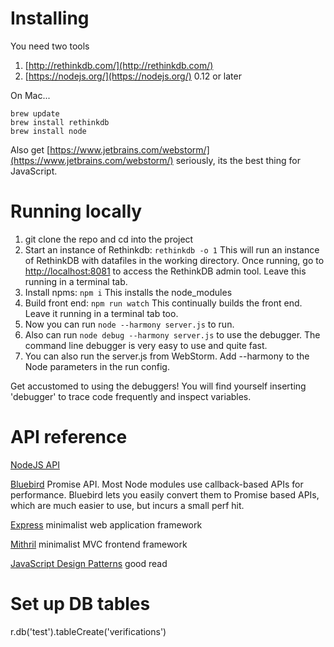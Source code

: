 

# Installing

You need two tools

1. [http://rethinkdb.com/](http://rethinkdb.com/)
2. [https://nodejs.org/](https://nodejs.org/) 0.12 or later

On Mac...
    
    brew update   
    brew install rethinkdb    
    brew install node

Also get [https://www.jetbrains.com/webstorm/](https://www.jetbrains.com/webstorm/) seriously, its the best thing for JavaScript.

# Running locally

1. git clone the repo and cd into the project
1. Start an instance of Rethinkdb:  `rethinkdb -o 1` This will run an instance of RethinkDB with datafiles in the working directory. Once running, go to [http://localhost:8081](http://localhost:8081)
 to access the RethinkDB admin tool. Leave this running in a terminal tab.
1. Install npms: `npm i`  This installs the node_modules
1. Build front end: `npm run watch` This continually builds the front end. Leave it running in a terminal tab too.
1. Now you can run `node --harmony server.js` to run.
1. Also can run `node debug --harmony server.js` to use the debugger. The command line debugger is very easy to use
and quite fast. 
1. You can also run the server.js from WebStorm. Add --harmony to the Node parameters in the run config.

Get accustomed to using the debuggers! You will find yourself inserting 'debugger' to trace code frequently and inspect variables. 

# API reference

[NodeJS API](https://nodejs.org/api)

[Bluebird](https://github.com/petkaantonov/bluebird/blob/master/API.md) Promise API. Most Node modules use callback-based APIs for performance.
Bluebird lets you easily convert them to Promise based APIs, which are much easier to use, but incurs a small perf hit.

[Express](http://expressjs.com) minimalist web application framework

[Mithril](https://lhorie.github.io/mithril) minimalist MVC frontend framework

[JavaScript Design Patterns](http://addyosmani.com/resources/essentialjsdesignpatterns/book/) good read

# Set up DB tables

r.db('test').tableCreate('verifications')


